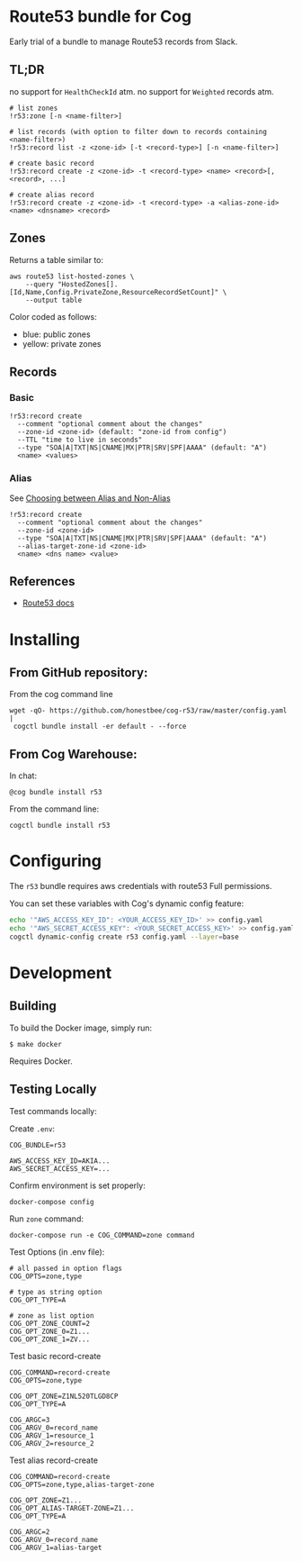 # Route53 bundle for Cog

Early trial of a bundle to manage Route53 records from Slack.

## TL;DR

no support for `HealthCheckId` atm.
no support for `Weighted` records atm.

```
# list zones
!r53:zone [-n <name-filter>]

# list records (with option to filter down to records containing <name-filter>)
!r53:record list -z <zone-id> [-t <record-type>] [-n <name-filter>]

# create basic record
!r53:record create -z <zone-id> -t <record-type> <name> <record>[, <record>, ...]

# create alias record
!r53:record create -z <zone-id> -t <record-type> -a <alias-zone-id> <name> <dnsname> <record>
```

## Zones

Returns a table similar to:

```
aws route53 list-hosted-zones \
    --query "HostedZones[].[Id,Name,Config.PrivateZone,ResourceRecordSetCount]" \
    --output table
```

Color coded as follows:

- blue: public zones
- yellow: private zones

## Records

### Basic

```
!r53:record create
  --comment "optional comment about the changes"
  --zone-id <zone-id> (default: "zone-id from config")
  --TTL "time to live in seconds"
  --type "SOA|A|TXT|NS|CNAME|MX|PTR|SRV|SPF|AAAA" (default: "A")
  <name> <values>
```

### Alias

See [Choosing between Alias and Non-Alias](https://docs.aws.amazon.com/Route53/latest/DeveloperGuide/resource-record-sets-choosing-alias-non-alias.html)

```
!r53:record create
  --comment "optional comment about the changes"
  --zone-id <zone-id>
  --type "SOA|A|TXT|NS|CNAME|MX|PTR|SRV|SPF|AAAA" (default: "A")
  --alias-target-zone-id <zone-id>
  <name> <dns name> <value>
```

## References

- [Route53 docs](http://docs.aws.amazon.com/cli/latest/reference/route53/change-resource-record-sets.html?highlight=route53)

# Installing

## From GitHub repository:

From the cog command line

```
wget -qO- https://github.com/honestbee/cog-r53/raw/master/config.yaml |
 cogctl bundle install -er default - --force
```

## From Cog Warehouse:

In chat:

```
@cog bundle install r53
```

From the command line:

```
cogctl bundle install r53
```

# Configuring

The `r53` bundle requires aws credentials with route53 Full permissions.

You can set these variables with Cog's dynamic config feature:

```bash
echo '"AWS_ACCESS_KEY_ID": <YOUR_ACCESS_KEY_ID>' >> config.yaml
echo '"AWS_SECRET_ACCESS_KEY": <YOUR_SECRET_ACCESS_KEY>' >> config.yaml
cogctl dynamic-config create r53 config.yaml --layer=base
```

# Development

## Building

To build the Docker image, simply run:

    $ make docker

Requires Docker.

## Testing Locally

Test commands locally:

Create `.env`:
```
COG_BUNDLE=r53

AWS_ACCESS_KEY_ID=AKIA...
AWS_SECRET_ACCESS_KEY=...
```

Confirm environment is set properly:

```
docker-compose config
```

Run `zone` command:
```
docker-compose run -e COG_COMMAND=zone command
```

Test Options (in .env file):
```
# all passed in option flags
COG_OPTS=zone,type

# type as string option
COG_OPT_TYPE=A

# zone as list option
COG_OPT_ZONE_COUNT=2
COG_OPT_ZONE_0=Z1...
COG_OPT_ZONE_1=ZV...
```

Test basic record-create
```
COG_COMMAND=record-create
COG_OPTS=zone,type

COG_OPT_ZONE=Z1NL520TLGD8CP
COG_OPT_TYPE=A

COG_ARGC=3
COG_ARGV_0=record_name
COG_ARGV_1=resource_1
COG_ARGV_2=resource_2
```

Test alias record-create
```
COG_COMMAND=record-create
COG_OPTS=zone,type,alias-target-zone

COG_OPT_ZONE=Z1...
COG_OPT_ALIAS-TARGET-ZONE=Z1...
COG_OPT_TYPE=A

COG_ARGC=2
COG_ARGV_0=record_name
COG_ARGV_1=alias-target
```
